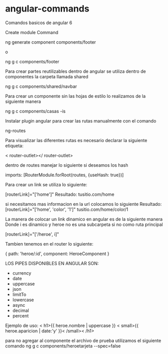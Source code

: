 # angular-commands
Comandos basicos de angular 6

Create module Command

ng generate component components/footer

o

ng g c components/footer

Para crear partes reutilizables dentro de angular se utiliza dentro de componentes la carpeta llamada shared

ng g c components/shared/navbar

Para crear un componente sin las hojas de estilo lo realizamos de la siguiente manera

ng g c components/casas -is


Instalar plugin angular para crear las rutas manualmente con el comando

ng-routes

Para visualizar las diferentes rutas es necesario declarar la siguiente etiqueta:

< router-outlet></ router-outlet>

dentro de routes manejar lo siguiente si deseamos los hash

imports: [RouterModule.forRoot(routes, {useHash: true})]

Para crear un link se utiliza lo siguiente:

[routerLink]="['home']"
Resultado:
tusitio.com/home

si necesitamos mas informacion en la url colocamos lo siguiente
Resultado:
[routerLink]="['home', 'color', '1']"
tusitio.com/home/color/1

La manera de colocar un link dinamico en angular es de la siguiente manera
Donde i es dinamico y heroe no es una subcarpeta si no como ruta principal

[routerLink]="['/heroe', i]"

Tambien tenemos en el router lo siguiente:

{ path: 'heroe/:id', component: HeroeComponent }


LOS PIPES DISPONIBLES EN ANGULAR SON:

* currency
* date
* uppercase
* json
* limitTo
* lowercase
* async
* decimal
* percent

Ejemplo de uso:
< h1>{{ heroe.nombre | uppercase }} < small>{{ heroe.aparicion | date:'y' }}< /small>< /h1>

para no agregar al componente el archivo de prueba
utilizamos el siguiente comando
ng g c components/heroetarjeta --spec=false
